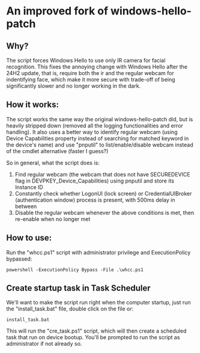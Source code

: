# An improved fork of windows-hello-patch

## Why?

The script forces Windows Hello to use only IR camera for facial recognition. This fixes the annoying change with Windows Hello after the 24H2 update, that is, require both the ir and the regular webcam for indentifying face, which make it more secure with trade-off of being significantly slower and no longer working in the dark.

## How it works:

The script works the same way the original windows-hello-patch did, but is heavily stripped down (removed all the logging functionalities and error handling). It also uses a better way to identify regular webcam (using Device Capabilities property instead of searching for matched keyword in the device's name) and use "pnputil" to list/enable/disable webcam instead of the cmdlet alternative (faster I guess?)

So in general, what the script does is:

1. Find regular webcam (the webcam that does not have SECUREDEVICE flag in DEVPKEY_Device_Capabilities) using pnputil and store its Instance ID
2. Constantly check whether LogonUI (lock screen) or CredentialUIBroker (authentication window) process is present, with 500ms delay in between
3. Disable the regular webcam whenever the above conditions is met, then re-enable when no longer met

## How to use:

Run the "whcc.ps1" script with administrator privilege and ExecutionPolicy bypassed:

`powershell -ExecutionPolicy Bypass -File .\whcc.ps1`

## Create startup task in Task Scheduler

We'll want to make the script run right when the computer startup, just run the "install_task.bat" file, double click on the file or:

`install_task.bat`

This will run the "cre_task.ps1" script, which will then create a scheduled task that run on device bootup. You'll be prompted to run the script as administrator if not already so.
